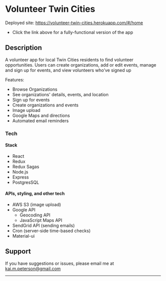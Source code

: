 # Volunteer Twin Cities

Deployed site: https://volunteer-twin-cities.herokuapp.com/#/home
- Click the link above for a fully-functional version of the app


## Description

A volunteer app for local Twin Cities residents to find volunteer opportunities. Users can create organizations, add or edit events, manage and sign up for events, and view volunteers who’ve signed up

Features:
- Browse Organizations
- See organizations' details, events, and location
- Sign up for events
- Create organizations and events
- Image upload
- Google Maps and directions
- Automated email reminders

### Tech

#### Stack
- React
- Redux
- Redux Sagas
- Node.js
- Express
- PostgresSQL

#### APIs, styling, and other tech
- AWS S3 (image upload)
- Google API
  - Geocoding API
  - JavaScript Maps API
- SendGrid API (sending emails)
- Cron (server-side time-based checks)
- Material-ui

## Support
If you have suggestions or issues, please email me at kai.m.peterson@gmail.com

---
